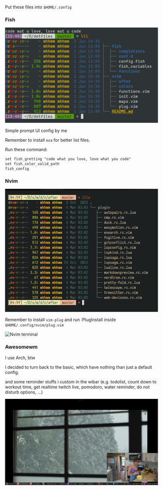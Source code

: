 Put these files into `$HOME/.config`

### Fish

![Fish shell](./.pics/fish.png)

Simple prompt UI config by me

Remember to install `exa` for better list files.

Run these command:

```
set fish_gretting "code what you love, love what you code"
set fish_color_valid_path
fish_config
```

### Nvim

![Nvim tree](./.pics/treenvim1.png)

Remember to install `vim-plug` and run :PlugInstall inside `$HOME/.config/nvim/plug.vim`

![Nvim terminal](./.pics/nvim1.png)

### Awesomewm

I use Arch, btw

I decided to turn back to the basic, which have nothing than just a default config.

and some reminder stuffs i custom in the wibar (e.g. todolist, count down to workout time, get realtime twitch live, pomodoro, water reminder, do not disturb options, ...)

![Keep it basic](./.pics/aw9.png)
